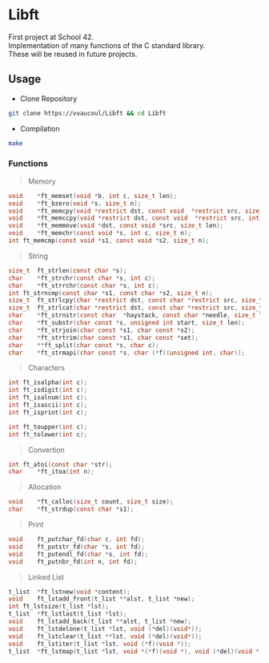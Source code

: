 # Libft

First project at School 42.<br>
Implementation of many functions of the C standard library.<br>
These will be reused in future projects.<br>

## Usage

- Clone Repository
```bash
git clone https://vvaucoul/Libft && cd Libft
```

- Compilation
```bash
make
```

### Functions

> Memory

```C
void	*ft_memset(void *b, int c, size_t len);
void	*ft_bzero(void *s, size_t n);
void	*ft_memcpy(void *restrict dst, const void  *restrict src, size_t n);
void	*ft_memccpy(void *restrict dst, const void  *restrict src, int c, size_t n);
void	*ft_memmove(void *dst, const void *src, size_t len);
void	*ft_memchr(const void *s, int c, size_t n);
int	ft_memcmp(const void *s1, const void *s2, size_t n);
```

> String

```C
size_t	ft_strlen(const char *s);
char	*ft_strchr(const char *s, int c);
char	*ft_strrchr(const char *s, int c);
int	ft_strncmp(const char *s1, const char *s2, size_t n);
size_t	ft_strlcpy(char *restrict dst, const char *restrict src, size_t dstsize);
size_t	ft_strlcat(char *restrict dst, const char *restrict src, size_t dstsize);
char	*ft_strnstr(const char	*haystack, const char *needle, size_t len);
char	*ft_substr(char const *s, unsigned int start, size_t len);
char	*ft_strjoin(char const *s1, char const *s2);
char	*ft_strtrim(char const *s1, char const *set);
char	**ft_split(char const *s, char c);
char	*ft_strmapi(char const *s, char (*f)(unsigned int, char));
```

> Characters

```C
int	ft_isalpha(int c);
int	ft_isdigit(int c);
int	ft_isalnum(int c);
int	ft_isascii(int c);
int	ft_isprint(int c);

int	ft_toupper(int c);
int	ft_tolower(int c);
```

> Convertion

```C
int	ft_atoi(const char *str);
char	*ft_itoa(int n);
```

> Allocation

```C
void	*ft_calloc(size_t count, size_t size);
char	*ft_strdup(const char *s1);
```

> Print

```C
void	ft_putchar_fd(char c, int fd);
void	ft_putstr_fd(char *s, int fd);
void	ft_putendl_fd(char *s, int fd);
void	ft_putnbr_fd(int n, int fd);
```

> Linked List

```C
t_list	*ft_lstnew(void *content);
void	ft_lstadd_front(t_list **alst, t_list *new);
int	ft_lstsize(t_list *lst);
t_list	*ft_lstlast(t_list *lst);
void	ft_lstadd_back(t_list **alst, t_list *new);
void	ft_lstdelone(t_list *lst, void (*del)(void*));
void	ft_lstclear(t_list **lst, void (*del)(void*));
void	ft_lstiter(t_list *lst, void (*f)(void *));
t_list	*ft_lstmap(t_list *lst, void *(*f)(void *), void (*del)(void *));
```
